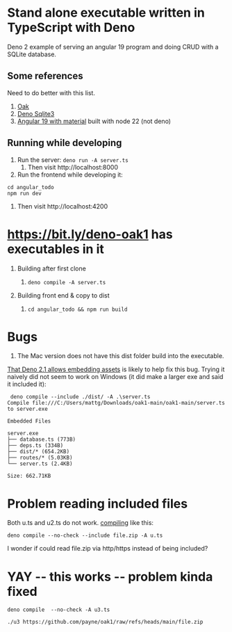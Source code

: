 # Stand alone executable written in TypeScript with Deno

Deno 2 example of serving an angular 19 program and doing CRUD with a SQLite database.

## Some references
Need to do better with this list.
1. [Oak](https://oakserver.org/)
1. [Deno Sqlite3](https://docs.deno.com/examples/sqlite/)
1. [Angular 19 with material](https://angular.dev/) built with node 22 (not deno)

## Running while developing
1. Run the server: `deno run -A server.ts`
   1. Then visit http://localhost:8000
1. Run the frontend while developing it:
```
cd angular_todo
npm run dev
```
   1. Then visit http://localhost:4200

# https://bit.ly/deno-oak1 has executables in it
1. Building after first clone
   1. `deno compile -A server.ts`

1. Building front end & copy to dist
   1. `cd angular_todo && npm run build`


# Bugs
1. The Mac version does not have this dist folder build into the executable.  

[That Deno 2.1 allows embedding assets](https://deno.com/blog/v2.1#embed-assets-files-in-deno-compile) is likely to help fix this bug.  Trying it naively did not seem to work on Windows (it did make a larger exe and said it included it):

```
 deno compile --include ./dist/ -A .\server.ts
Compile file:///C:/Users/mattg/Downloads/oak1-main/oak1-main/server.ts to server.exe

Embedded Files

server.exe
├── database.ts (773B)
├── deps.ts (334B)
├── dist/* (654.2KB)
├── routes/* (5.03KB)
└── server.ts (2.4KB)

Size: 662.71KB
```


# Problem reading included files 

Both u.ts and u2.ts do not work.  [compiling](https://docs.deno.com/runtime/reference/cli/compile/) like this:

```
deno compile --no-check --include file.zip -A u.ts 
```

I wonder if could read file.zip via http/https instead of being included?



# YAY -- this works -- problem kinda fixed

`deno compile  --no-check -A u3.ts`

`./u3 https://github.com/payne/oak1/raw/refs/heads/main/file.zip`


